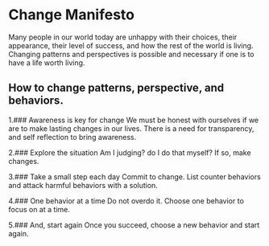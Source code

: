# Change Manifesto

Many people in our world today are unhappy with their choices, their appearance, their level of success, and how the rest of the world is living. Changing patterns and perspectives is possible and necessary if one is to have a life worth living.

## How to change patterns, perspective, and behaviors. 


1.### Awareness is key for change 
We must be honest with ourselves if we are to make lasting changes in our lives. There is a need for transparency, and self reflection to bring awareness. 

2.### Explore the situation 
Am I judging? do I do that myself? If so, make changes.

3.### Take a small step each day
Commit to change. List counter behaviors and attack harmful behaviors with a solution.

4.### One behavior at a time
Do not overdo it. Choose one behavior to focus on at a time. 

5.### And, start again
Once you succeed, choose a new behavior and start again.  
